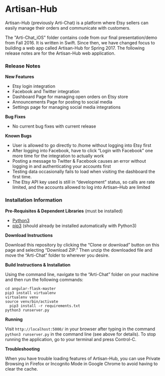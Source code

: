 # Artisan-Hub

Artisan-Hub (previously Arti-Chat) is a platform where Etsy sellers can easily manage their orders and communicate with customers.

The "Arti-Chat_iOS" folder contains code from our final presentation/demo from Fall 2016. It is written in Swift. Since then, we have changed focus to building a web app called Artisan-Hub for Spring 2017. The following release notes are for the Artisan-Hub web application.


### Release Notes

**New Features**
- Etsy login integration- Facebook and Twitter integration- Dashboard Page for managing open orders on Etsy store
- Announcements Page for posting to social media- Settings page for managing social media integrations**Bug Fixes**
- ​​No current bug fixes with current release**Known Bugs**
- User is allowed to go directly to /home without logging into Etsy first- After logging into Facebook, have to click “Login with Facebook” one more time for the integration to actually work- Posting a message to Twitter & Facebook causes an error without logging in and authenticating your accounts first- Testing data occasionally fails to load when visiting the dashboard the first time.- The Etsy API key used is still in “development” status, so calls are rate limited, and the accounts allowed to log into Artisan–Hub are limited### Installation Information**Pre-Requisites & Dependent Libraries** (must be installed)
- [Python3](​https://www.python.org/downloads/)​- [pip3](https://pip.pypa.io/en/latest/installing/)​ (should already be installed automatically with Python3)
**Download Instructions**
Download this repository by clicking the “Clone or download” button on this page and selecting “Download ZIP.” Then unzip the downloaded file and move the “Arti-Chat” folder to wherever you desire.**Build Instructions & Installation**Using the command line, navigate to the “Arti-Chat” folder on your machine and then run the following commands:

```cd angular-flask-masterpip3 install virtualenvvirtualenv venvsource venv/bin/activate￼￼pip3 install -r requirements.txtpython3 runserver.py
```**Running**
Visit `​http://localhost:5000/​` in your browser after typing in the command `python3 runserver.py` in the command line (see above for details). To stop running the application, go to your terminal and press Control-C.**Troubleshooting**
When you have trouble loading features of Artisan-Hub, you can use Private Browsing in Firefox or Incognito Mode in Google Chrome to avoid having to clear the cache.
